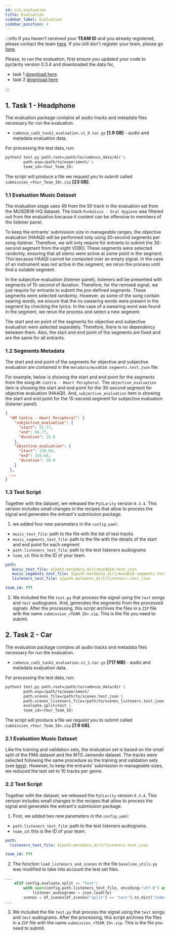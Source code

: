 ```yaml
---
id: cc1_evaluation
title: Evaluation 
sidebar_label: Evaluation
sidebar_position: 4
---
```

:::info
If you haven't received your **TEAM ID** and you already registered, please contact the team [here](https://groups.google.com/u/1/g/cadenza-challenge).
If you still don't register your team, please go [here](Take%20Part/cc1_registration).

Please, to run the evaluation, first ensure you updated your code to pyclarity version 0.3.4
and downloaded the data for,
* task 1 [download here](https://drive.google.com/file/d/1_lgTLn31plSizQY7gG5y5Jthsm9SSmdj/view?usp=drive_link)  
* task 2 [download here](https://drive.google.com/file/d/1R6jglyxDyAC4wFhAh77WXcnInBBVGwzm/view?usp=drive_link)

:::

## 1. Task 1 - Headphone

The evaluation package contains all audio tracks and metadata files necessary for run the evaluation.

* `cadenza_cad1_task1_evaluation.v1_0.tar.gz` **[1.9 GB]** - audio and metadata evaluation data.

For processing the test data, run:
```bash
python3 test.py path.root=/path/to/cadenza_data/dir \
        path.exp=/path/to/experiment/ \
        team_id=<Your_Team_ID>
```

The script will produce a file we request you to submit called `submission_<Your_Team_ID>.zip` **[23 GB]**.

### 1.1 Evaluation Music Dataset

The evaluation stage uses 49 from the 50 track in the evaluation set from the MUSDB18-HQ dataset.
The track `Punkdisco - Oral Hygiene` was filtered out from the evaluation because it content can be offensive
to members of the listener panel.

To keep the entrants' submission size in manageable ranges, the objective evaluation (HAAQI) will be performed only 
using 30-second segments per song-listener. Therefore, we will only require for entrants to submit the 
30-second segment from the eight VDBO. These segments were selected randomly, ensuring that all stems were active 
at some point in the segment. This because HAAQI cannot be computed over an empty signal.
In the case of an instrument was not active in the segment, we rerun the process until find a suitable segment.

In the subjective evaluation (listener panel), listeners will be presented with segments of 15-second of duration.
Therefore, for the remixed signal, we just require for entrants to submit the pre-defined segments.
These segments were selected randomly. However, as some of the song contain searing words, we ensure that the
no swearing words were present in the segment by checking the lyrics. In the case of a swearing word was found in the 
segment, we rerun the process and select a new segment.

The start and en point of the segments for objective and subjective evaluation were selected separately. Therefore,
there is no dependency between them. Also, the start and end point of the segments are fixed and are the same for all entrants.

### 1.2 Segments Metadata

The start and end point of the segments for objective and subjective evaluation are contained in the 
`metadata/musdb18.segments.test.json` file.

For example, below is showing the start and end point for the segments from the song `AM Contra - Heart Peripheral`.
The `objective_evaluation` item is showing the start and end point for the 30-second segment for objective evaluation (HAAQI).
And, `subjective_evaluation` item is showing the start and end point for the 15-second segment for subjective evaluation (listener panel).
```json
{
  "AM Contra - Heart Peripheral": {
    "subjective_evaluation": {
      "start": 51.77,
      "end": 66.77,
      "duration": 15.0
    },
    "objective_evaluation": {
      "start": 129.64,
      "end": 159.64,
      "duration": 30.0
    }
  },
  ...
}
```

### 1.3 Test Script

Together with the dataset, we released the `PyCLarity` version `0.3.4`.
This version includes small changes in the recipes that allow to process the signal and generates
the entrant's submission package.

1. we added four new parameters in the `config.yaml`:

* `music_test_file`: path to the file with the list of test tracks
* `music_segments_test_file`: path to the file with the details of the start and end point for each segment
* `path.listeners_test_file`: path to the test listeners audiograms
* `team_id`: this is the ID of your team.  

```yaml
path: 
   music_test_file: ${path.metadata_dir}/musdb18.test.json
   music_segments_test_file: ${path.metadata_dir}/musdb18.segments.test.json
   listeners_test_file: ${path.metadata_dir}/listeners.test.json

team_id: ???
```

2. We included the file `test.py` that process the signal using the `test` songs and `test` audiograms. And, generates the 
segments from the processed signals.
After the processing, this script archives the files in a `ZIP` file with the name `submission_<TEAM_ID>.zip`. This is the file
you need to submit.


## 2. Task 2 - Car

The evaluation package contains all audio tracks and metadata files necessary for run the evaluation.

* `cadenza_cad1_task2_evaluation.v1_1.tar.gz` **[717 MB]** - audio and metadata evaluation data.

For processing the test data, run:

```bash
python3 test.py path.root=/path/to/cadenza_data/dir \
        path.exp=/path/to/experiment/ 
        path.scenes_file=/path/to/scenes.test.json \
        path.scenes_listeners_file=/path/to/scenes_listeners.test.json \
        evaluate.split=test \
        team_id=<Your_Team_ID>
```

The script will produce a file we request you to submit called `submission_<Your_Team_ID>.zip` **[7.9 GB]**.

### 2.1 Evaluation Music Dataset

Like the training and validation sets, the evaluation set is based on the small split of the FMA dataset and the MTG Jamendo dataset.
The tracks were selected following the same procedure as the training and validation sets (see [here](Data/cc1_data_overview_car#11-music-data)).
However, to keep the entrants' submission in manageable sizes, we reduced the test set to 10 tracks per genre. 

### 2.2 Test Script

Together with the dataset, we released the `PyCLarity` version `0.3.4`.
This version includes small changes in the recipes that allow to process the signal and generates
the entrant's submission package.

1. First, we added two new parameters in the `config.yaml`:

* `path.listeners_test_file`: path to the test listeners audiograms.
* `team_id`: this is the ID of your team.  

```yaml
path:
  listeners_test_file: ${path.metadata_dir}/listeners.test.json

team_id: ???
```

2. The function `load_listeners_and_scenes` in the file `baseline_utils.py` was modified to take into account the 
test set files.
```python
...
    elif config.evaluate.split == "test":
        with open(config.path.listeners_test_file, encoding="utf-8") as fp:
            listener_audiograms = json.load(fp)
        scenes = df_scenes[df_scenes["split"] == "test"].to_dict("index")
...
```

3. We included the file `test.py` that process the signal using the `test` songs and `test` audiograms.
After the processing, this script archives the files in a `ZIP` file with the name `submission_<TEAM_ID>.zip`. This is the file
you need to submit.

